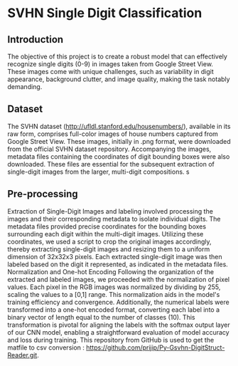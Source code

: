 # SVHN Single Digit Classification

## Introduction

The objective of this project is to create a robust model that can effectively recognize single digits (0-9) in images taken from Google Street View. These images come with unique challenges, such as variability in digit appearance, background clutter, and image quality, making the task notably demanding.

## Dataset

The SVHN dataset (http://ufldl.stanford.edu/housenumbers/), available in its raw form, comprises full-color images of house numbers captured from Google Street View. These images, initially in .png format, were downloaded from the official SVHN dataset repository. Accompanying the images, metadata files containing the coordinates of digit bounding boxes were also downloaded. These files are essential for the subsequent extraction of single-digit images from the larger, multi-digit compositions. s


## Pre-processing

Extraction of Single-Digit Images and labeling involved processing the images and their corresponding metadata to isolate individual digits. The metadata files provided precise coordinates for the bounding boxes surrounding each digit within the multi-digit images. Utilizing these coordinates, we used a script to crop the original images accordingly, thereby extracting single-digit images and resizing them to a uniform dimension of 32x32x3 pixels. Each extracted single-digit image was then labeled based on the digit it represented, as indicated in the metadata files.
Normalization and One-hot Encoding
Following the organization of the extracted and labeled images, we proceeded with the normalization of pixel values. Each pixel in the RGB images was normalized by dividing by 255, scaling the values to a [0,1] range. This normalization aids in the model's training efficiency and convergence.
Additionally, the numerical labels were transformed into a one-hot encoded format, converting each label into a binary vector of length equal to the number of classes (10). This transformation is pivotal for aligning the labels with the softmax output layer of our CNN model, enabling a straightforward evaluation of model accuracy and loss during training.
This repository from GitHub is used to get the matfile to csv conversion : https://github.com/prijip/Py-Gsvhn-DigitStruct-Reader.git.


```python

```
